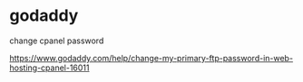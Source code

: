# godaddy
change cpanel password

https://www.godaddy.com/help/change-my-primary-ftp-password-in-web-hosting-cpanel-16011
